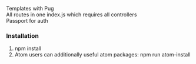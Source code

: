 Templates with Pug  
All routes in one index.js which requires all controllers  
Passport for auth  

### Installation
1. npm install
2. Atom users can additionally useful atom packages: npm run atom-install
